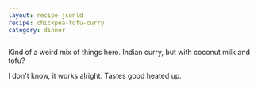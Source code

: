 ```yaml
---
layout: recipe-jsonld
recipe: chickpea-tofu-curry
category: dinner
---
```


Kind of a weird mix of things here. Indian curry, but with coconut
milk and tofu?

I don't know, it works alright. Tastes good heated up.
